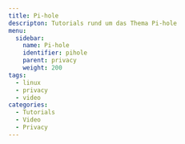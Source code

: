 ```yaml
---
title: Pi-hole
descripton: Tutorials rund um das Thema Pi-hole
menu:
  sidebar:
    name: Pi-hole
    identifier: pihole
    parent: privacy
    weight: 200
tags:
  - linux
  - privacy
  - video
categories:
  - Tutorials
  - Video
  - Privacy
---
```

